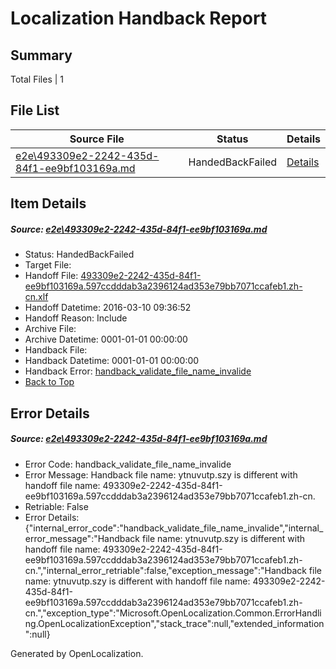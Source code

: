 # <a name='report-top'></a> Localization Handback Report

## Summary
 Total Files | 1

## File List
 Source File | Status | Details 
 ----------- | ------ | ------- 
 [e2e\493309e2-2242-435d-84f1-ee9bf103169a.md](https://github.com/OpenLocalizationTest/oltest/blob/8fa0115839e7770dab044d9533e27e49d253611d/e2e/493309e2-2242-435d-84f1-ee9bf103169a.md) | HandedBackFailed | [Details](#d60a7d3995af57c50f6d5ba4fec3b4322ba956ab3)

## Item Details
##### <a name='d60a7d3995af57c50f6d5ba4fec3b4322ba956ab3'></a> Source: [e2e\493309e2-2242-435d-84f1-ee9bf103169a.md](https://github.com/OpenLocalizationTest/oltest/blob/8fa0115839e7770dab044d9533e27e49d253611d/e2e/493309e2-2242-435d-84f1-ee9bf103169a.md)
* Status: HandedBackFailed
* Target File: 
* Handoff File: [493309e2-2242-435d-84f1-ee9bf103169a.597ccdddab3a2396124ad353e79bb7071ccafeb1.zh-cn.xlf](https://github.com/OpenLocalizationTestOrg/olhandoff/blob/cfbcb53c184585513545e86618b34c1141114341/ol-handoff/OpenLocalizationTestOrg/oltest.zh-cn/xinjiang/ht/493309e2-2242-435d-84f1-ee9bf103169a.597ccdddab3a2396124ad353e79bb7071ccafeb1.zh-cn.xlf)
* Handoff Datetime: 2016-03-10 09:36:52
* Handoff Reason: Include
* Archive File: 
* Archive Datetime: 0001-01-01 00:00:00
* Handback File: 
* Handback Datetime: 0001-01-01 00:00:00
* Handback Error: [handback_validate_file_name_invalide](#d60a7d3995af57c50f6d5ba4fec3b4322ba956ab3handback_validate_file_name_invalide)
* [Back to Top](#report-top)


## Error Details
##### <a name='d60a7d3995af57c50f6d5ba4fec3b4322ba956ab3handback_validate_file_name_invalide'></a> Source: [e2e\493309e2-2242-435d-84f1-ee9bf103169a.md](#d60a7d3995af57c50f6d5ba4fec3b4322ba956ab3)
* Error Code: handback_validate_file_name_invalide
* Error Message: Handback file name: ytnuvutp.szy is different with handoff file name: 493309e2-2242-435d-84f1-ee9bf103169a.597ccdddab3a2396124ad353e79bb7071ccafeb1.zh-cn.
* Retriable: False
* Error Details: {"internal_error_code":"handback_validate_file_name_invalide","internal_error_message":"Handback file name: ytnuvutp.szy is different with handoff file name: 493309e2-2242-435d-84f1-ee9bf103169a.597ccdddab3a2396124ad353e79bb7071ccafeb1.zh-cn.","internal_error_retriable":false,"exception_message":"Handback file name: ytnuvutp.szy is different with handoff file name: 493309e2-2242-435d-84f1-ee9bf103169a.597ccdddab3a2396124ad353e79bb7071ccafeb1.zh-cn.","exception_type":"Microsoft.OpenLocalization.Common.ErrorHandling.OpenLocalizationException","stack_trace":null,"extended_information":null}


Generated by OpenLocalization.
